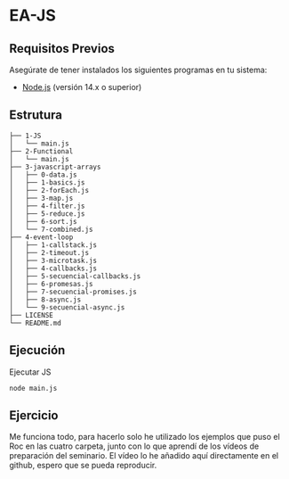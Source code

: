 # EA-JS

## Requisitos Previos

Asegúrate de tener instalados los siguientes programas en tu sistema:

- [Node.js](https://nodejs.org/) (versión 14.x o superior)

## Estrutura

```
├── 1-JS
│   └── main.js
├── 2-Functional
│   └── main.js
├── 3-javascript-arrays
│   ├── 0-data.js
│   ├── 1-basics.js
│   ├── 2-forEach.js
│   ├── 3-map.js
│   ├── 4-filter.js
│   ├── 5-reduce.js
│   ├── 6-sort.js
│   └── 7-combined.js
├── 4-event-loop
│   ├── 1-callstack.js
│   ├── 2-timeout.js
│   ├── 3-microtask.js
│   ├── 4-callbacks.js
│   ├── 5-secuencial-callbacks.js
│   ├── 6-promesas.js
│   ├── 7-secuencial-promises.js
│   ├── 8-async.js
│   └── 9-secuencial-async.js
├── LICENSE
└── README.md
```

## Ejecución

Ejecutar JS
```
node main.js
```

## Ejercicio
Me funciona todo, para hacerlo solo he utilizado los ejemplos que puso el Roc en las cuatro carpeta, junto con lo que aprendí de los vídeos de preparación del seminario.
El vídeo lo he añadido aquí directamente en el github, espero que se pueda reproducir.
